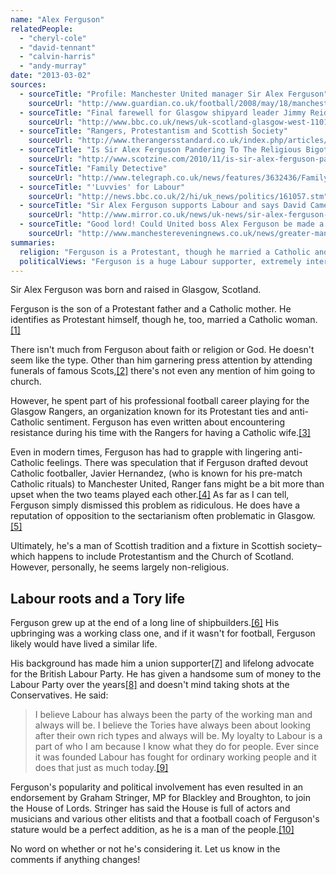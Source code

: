 ```yaml
---
name: "Alex Ferguson"
relatedPeople:
  - "cheryl-cole"
  - "david-tennant"
  - "calvin-harris"
  - "andy-murray"
date: "2013-03-02"
sources:
  - sourceTitle: "Profile: Manchester United manager Sir Alex Ferguson"
    sourceUrl: "http://www.guardian.co.uk/football/2008/may/18/manchesterunited"
  - sourceTitle: "Final farewell for Glasgow shipyard leader Jimmy Reid"
    sourceUrl: "http://www.bbc.co.uk/news/uk-scotland-glasgow-west-11014344"
  - sourceTitle: "Rangers, Protestantism and Scottish Society"
    sourceUrl: "http://www.therangersstandard.co.uk/index.php/articles/rfc-politics/136-rangers-protestantism-and-scottish-society"
  - sourceTitle: "Is Sir Alex Ferguson Pandering To The Religious Bigots Within Rangers FC Fanbase"
    sourceUrl: "http://www.scotzine.com/2010/11/is-sir-alex-ferguson-pandering-to-the-religious-bigots-of-rangers-fc/"
  - sourceTitle: "Family Detective"
    sourceUrl: "http://www.telegraph.co.uk/news/features/3632436/Family-detective.html"
  - sourceTitle: "'Luvvies' for Labour"
    sourceUrl: "http://news.bbc.co.uk/2/hi/uk_news/politics/161057.stm"
  - sourceTitle: "Sir Alex Ferguson supports Labour and says David Cameron's policies are 'about helping his own sort'"
    sourceUrl: "http://www.mirror.co.uk/news/uk-news/sir-alex-ferguson-supports-labour-217474"
  - sourceTitle: "Good lord! Could United boss Alex Ferguson be made a top off?"
    sourceUrl: "http://www.manchestereveningnews.co.uk/news/greater-manchester-news/good-lord-could-united-boss-852651"
summaries:
  religion: "Ferguson is a Protestant, though he married a Catholic and often stands opposed to Protestant sectarianism in his hometown of Glasgow."
  politicalViews: "Ferguson is a huge Labour supporter, extremely interested in politics and has been pegged as a candidate for the House of Lords."
---
```


Sir Alex Ferguson was born and raised in Glasgow, Scotland.

Ferguson is the son of a Protestant father and a Catholic mother. He identifies as Protestant himself, though he, too, married a Catholic woman.<a class="source-citation" href="#http%3A%2F%2Fwww.guardian.co.uk%2Ffootball%2F2008%2Fmay%2F18%2Fmanchesterunited" title="Profile: Manchester United manager Sir Alex Ferguson">[1]</a>

There isn't much from Ferguson about faith or religion or God. He doesn't seem like the type. Other than him garnering press attention by attending funerals of famous Scots,<a class="source-citation" href="#http%3A%2F%2Fwww.bbc.co.uk%2Fnews%2Fuk-scotland-glasgow-west-11014344" title="Final farewell for Glasgow shipyard leader Jimmy Reid">[2]</a> there's not even any mention of him going to church.

However, he spent part of his professional football career playing for the Glasgow Rangers, an organization known for its Protestant ties and anti-Catholic sentiment. Ferguson has even written about encountering resistance during his time with the Rangers for having a Catholic wife.<a class="source-citation" href="#http%3A%2F%2Fwww.therangersstandard.co.uk%2Findex.php%2Farticles%2Frfc-politics%2F136-rangers-protestantism-and-scottish-society" title="Rangers, Protestantism and Scottish Society">[3]</a>

Even in modern times, Ferguson has had to grapple with lingering anti-Catholic feelings. There was speculation that if Ferguson drafted devout Catholic footballer, Javier Hernandez, (who is known for his pre-match Catholic rituals) to Manchester United, Ranger fans might be a bit more than upset when the two teams played each other.<a class="source-citation" href="#http%3A%2F%2Fwww.scotzine.com%2F2010%2F11%2Fis-sir-alex-ferguson-pandering-to-the-religious-bigots-of-rangers-fc%2F" title="Is Sir Alex Ferguson Pandering To The Religious Bigots Within Rangers FC Fanbase">[4]</a> As far as I can tell, Ferguson simply dismissed this problem as ridiculous. He does have a reputation of opposition to the sectarianism often problematic in Glasgow.<a class="source-citation" href="#http%3A%2F%2Fwww.guardian.co.uk%2Ffootball%2F2008%2Fmay%2F18%2Fmanchesterunited" title="Profile: Manchester United manager Sir Alex Ferguson">[5]</a>

Ultimately, he's a man of Scottish tradition and a fixture in Scottish society–which happens to include Protestantism and the Church of Scotland. However, personally, he seems largely non-religious.


## Labour roots and a Tory life

Ferguson grew up at the end of a long line of shipbuilders.<a class="source-citation" href="#http%3A%2F%2Fwww.telegraph.co.uk%2Fnews%2Ffeatures%2F3632436%2FFamily-detective.html" title="Family Detective">[6]</a> His upbringing was a working class one, and if it wasn't for football, Ferguson likely would have lived a similar life.

His background has made him a union supporter<a class="source-citation" href="#http%3A%2F%2Fwww.guardian.co.uk%2Ffootball%2F2008%2Fmay%2F18%2Fmanchesterunited" title="Profile: Manchester United manager Sir Alex Ferguson">[7]</a> and lifelong advocate for the British Labour Party. He has given a handsome sum of money to the Labour Party over the years<a class="source-citation" href="#http%3A%2F%2Fnews.bbc.co.uk%2F2%2Fhi%2Fuk_news%2Fpolitics%2F161057.stm" title="&apos;Luvvies&apos; for Labour">[8]</a> and doesn't mind taking shots at the Conservatives. He said:

>I believe Labour has always been the party of the working man and always will be. I believe the Tories have always been about looking after their own rich types and always will be. My loyalty to Labour is a part of who I am because I know what they do for people. Ever since it was founded Labour has fought for ordinary working people and it does that just as much today.<a class="source-citation" href="#http%3A%2F%2Fwww.mirror.co.uk%2Fnews%2Fuk-news%2Fsir-alex-ferguson-supports-labour-217474" title="Sir Alex Ferguson supports Labour and says David Cameron&apos;s policies are &apos;about helping his own sort&apos;">[9]</a>

Ferguson's popularity and political involvement has even resulted in an endorsement by Graham Stringer, MP for Blackley and Broughton, to join the House of Lords. Stringer has said the House is full of actors and musicians and various other elitists and that a football coach of Ferguson's stature would be a perfect addition, as he is a man of the people.<a class="source-citation" href="#http%3A%2F%2Fwww.manchestereveningnews.co.uk%2Fnews%2Fgreater-manchester-news%2Fgood-lord-could-united-boss-852651" title="Good lord! Could United boss Alex Ferguson be made a top off?">[10]</a>

No word on whether or not he's considering it. Let us know in the comments if anything changes!